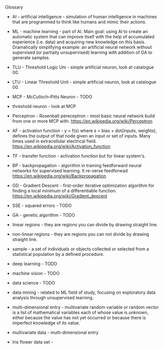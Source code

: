 Glossary
* AI - artificial intelligence - simulation of human intelligence in machines that are programmed to think like humans and mimic their actions.
* ML - machine learning - part of AI. Main goal: using AI to create an automatic system that can improve itself with the help of accumulated experience (i.e. data) and acquiring new knowledge on this basis. Dramatically simplifying example: an artificial neural network without supervised (or partially unsupervised) learning with addition of GA to generate samples.
* TLU - Threshold Logic Uni - simple artificial neuron, look at catalogue 00.
* LTU - Linear Threshold Unit - simple artificial neuron, look at catalogue 00.
* MCP - McCulloch–Pitts Neuron - TODO
* threshold neuron - look at MCP
* Perceptron - Rosenbalt pereceptron - most basic neural network build from one or more MCP with. https://en.wikipedia.org/wiki/Perceptron

* AF - activation function - y = f(s) where s = bias + dot(inputs, weights), defines the output of that node given an input or set of inputs. Many times used in  extracellular electrical field. https://en.wikipedia.org/wiki/Activation_function
* TF - transfer function - activation function but for linear system's. 
* BP - backpropagation - algorithm in training feedforward neural networks for supervised learning. It re-verse feedforwad https://en.wikipedia.org/wiki/Backpropagation
* GD - Gradient Descent - first-order iterative optimization algorithm for finding a local minimum of a differentiable function. https://en.wikipedia.org/wiki/Gradient_descent
* SSE - squared errors - TODO


* GA - genetic algorithm - TODO

* linear regions - they are regions you can divide by drawing straight line.
* non-linear regions - they are regions you can not divide by drawing straight line.

* sample - a set of individuals or objects collected or selected from a statistical population by a defined procedure.
* deep learning - TODO
* machine vision - TODO
* data science - TODO
* data mining - related to ML field of study, focusing on exploratory data analysis through unsupervised learning.
* multi-dimensional entry - multivariate random variable or random vector is a list of mathematical variables each of whose value is unknown, either because the value has not yet occurred or because there is imperfect knowledge of its value.
* multivariate data - multi-dimensional entry  
* Iris flower data set - 
